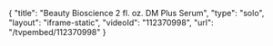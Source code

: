 {
    "title": "Beauty Bioscience 2 fl. oz. DM Plus Serum",
    "type": "solo",
    "layout": "iframe-static",
    "videoId": "112370998",
    "url": "\/tvpembed\/112370998"
}
